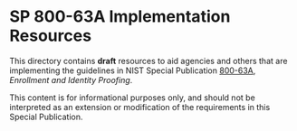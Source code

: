 # SP 800-63A Implementation Resources

This directory contains **draft** resources to aid agencies and others that are implementing the guidelines in NIST Special Publication [800-63A](https://pages.nist.gov/800-63-3/sp800-63a.html), *Enrollment and Identity Proofing*.

This content is for informational purposes only, and should not be interpreted as an extension or modification of the requirements in this Special Publication.

